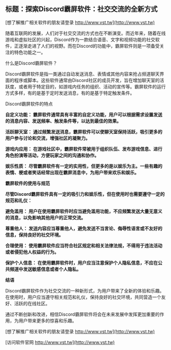 ## **标题：探索Discord霸屏软件：社交交流的全新方式**

[想了解推广相关软件的朋友请登录 http://www.vst.tw](http://www.vst.tw)

随着互联网的发展，人们对于社交交流的方式也在不断演变。而近年来，随着在线游戏和虚拟社区的兴起，Discord作为一款结合语音、文字和视频功能的社交软件，正逐渐走进了人们的视野。而在Discord的功能中，霸屏软件则是一项备受关注的特色功能之一。

什么是Discord霸屏软件？

Discord霸屏软件是指一类通过自动发送消息、表情或其他内容来抢占频道聊天界面的程序或脚本。这些软件通常由Discord社区的成员开发，旨在增加聊天室的活跃度，或者用于特定目的，如游戏内任务的组织、活动的宣传等。霸屏软件的运行方式多样，有的是基于定时发送消息，有的是基于特定触发条件。

Discord霸屏软件的特点

**自定义功能： 霸屏软件通常具有丰富的自定义功能，用户可以根据需求设置发送的消息内容、发送频率、触发条件等，以达到最佳的效果。**

**活跃聊天室： 通过频繁发送消息，霸屏软件可以使聊天室保持活跃，吸引更多的用户参与讨论和交流，增强社区的凝聚力。**

**游戏内应用： 在游戏社区中，霸屏软件常被用于组织队伍、发布游戏信息、进行角色扮演等活动，方便玩家之间的沟通和协作。**

**娱乐性质： 尽管霸屏软件有一定的实用性，但更多的是以娱乐为主。一些有趣的表情、梗或者笑话经常出现在霸屏消息中，为用户带来欢乐和娱乐。**

**霸屏软件的使用与规范**

**尽管Discord霸屏软件具有一定的吸引力和娱乐性，但在使用时也需要遵守一定的规范和礼仪：**

**避免滥用： 用户在使用霸屏软件时应当避免滥用功能，不应频繁发送大量无意义的消息，以免影响其他用户的正常交流。**

**尊重他人： 发送内容应当尊重他人，避免发送不当言论、侮辱性语言或不友好的信息，保持良好的社交环境。**

**合理使用： 使用霸屏软件应当符合社区规定和相关法律法规，不得用于违法活动或者侵犯他人权益的行为。**

**保护个人信息： 在使用霸屏软件时，用户应当注意保护个人隐私信息，不应在公共频道中发送敏感信息或者个人隐私。**

**结语**

Discord霸屏软件作为社交交流的一种新形式，为用户带来了全新的体验和乐趣。在使用时，用户应当遵守相关规范和礼仪，保持良好的社交环境，共同营造一个友好、活跃的在线社区。

通过不断创新和改进，相信Discord霸屏软件将会在未来发展中发挥更加重要的作用，为用户带来更多的惊喜和乐趣。

[想了解推广相关软件的朋友请登录 http://www.vst.tw](http://www.vst.tw)


[访问软件官网 http://www.vst.tw](http://www.vst.tw)

